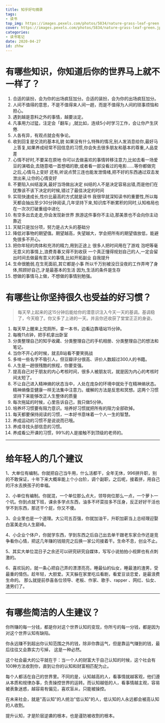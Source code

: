 ```yaml
---
title: 知乎好句摘录
tags: 
- 读书
top_img: https://images.pexels.com/photos/5834/nature-grass-leaf-green.jpg?auto=compress&cs=tinysrgb&dpr=3&h=200&w=300
cover: https://images.pexels.com/photos/5834/nature-grass-leaf-green.jpg?auto=compress&cs=tinysrgb&dpr=3&h=100&w=200
categories:
- 读书笔记
date: 2020-04-27
id: zhhw
---
```


# 有哪些知识，你知道后你的世界马上就不一样了？

1. 合适的装扮，会为你的出场疯狂加分。合适的装扮，会为你的出场疯狂加分。
2. 人间不值得的意思，不是不值得来人间一趟，而是不值得为人间的琐事烦恼和担心。
3. 遇到越是意料之外的事情，越要淡定。
4. 凡事用力过猛，注定会「翻车」,就比如，连续5小时学习工作，会让你产生厌倦.
5. 人各有异，有观点就会有争论。
6. 收到回复是交流的基本礼貌 如果没有什么特殊的情况,别人发消息给你,最好马上答复,如果养成经常不回信息的习惯,你会失去很多朋友和基本的尊重,人品变差
7. 心情不好时,不要呆在原地 你可以去做喜欢的事情转移注意力,比如去看一场爱豆的演唱会,去随意唱一首想唱的歌,或者看一部没看过的电影......等你都做完之后,心情马上变好 还有,听说点赞三连也能发泄情绪,把不好的东西通过双击发泄出来,让你的心情变好
9. 不要陷入纠结漩涡,最好当场做出决定 纠结的人不是决定容易出错,而是他们在犹豫该不该下决定的时候,错过了最佳决定的时间
10. 实现快速成长,性价比最高的方式就是读书 我很早就深知读书的重要性,所以每天都会抽出至少30分钟阅读,几年坚持下来,知识库不断累积的同时,认知格局也在一次次打破重组中进化
11. 有空多出去走走,你会发现新世界 旅游这件事你不主动,那美景也不会向你主动靠近
12. 天赋只是加分项，努力是占大头的基础分 
13. 降低对事物的期望值。期望越高，失望越大，学会把所有的期望值放低，能避免很多不开心。
14. 把你年轻的肉体和充沛的精力,用到正途上 很多人把时间用在了游戏 泡吧等毫无意义的事情上,浪费青春又得不到收获 一个真正懂得规划自己的人,一定会留出时间去做最有意义的事情,比如开拓副业 自我提升
15. 生命很脆弱,在生死面前,其它都是小事 所以千万别被没日没夜的工作弄垮了身体,照顾好自己,才是最基本的生活 因为,生活的条件是生存
16. 想做的事情马上做，不想做的事情别勉强。


# 有哪些让你坚持很久也受益的好习惯？

> 每天早上起来的这15分钟后能给你的潜意识注入今天一天的基调。基调稳了，今天稳了。你又多了上进的一天。并且你还收获了堂堂正正的身姿。

1. 每天早上醒来上完厕所，拿一本书，边看边靠墙站15分钟。
2. 每晚11点钟，把手机拿出卧室
3. 分类整理自己的知乎收藏、分类整理自己的手机相册、分类整理自己的想法和笔记。
4. 当你不开心的时候，就去B站看不要笑挑战
5. 多啃一些名字不吸引人，但豆瓣评分很高、评价人数超过300人的书籍。
6. 人生是一趟很残酷的旅程，你要变强。
7. 提高自己对于朋友的内心考核时间，很多人被朋友坑，就是因为内心的考核时间太短了。
8. 不让自己进入精神熵的状态当中，人处在庞杂的环境中就处于在精神熵状态。精神熵像亚健康一样无法集中注意力。缓解的方法是反思和冥想。这两个习惯坚持下来能够改正人生整体的质量
9. 每次拖延的时候，心里告诉自己，我只做5分钟。
10. 培养坏习惯要有阻力意识。培养好习惯就把所有的阻力全部砍掉。
11. 每天都要保持阅读的习惯，一本好书意味着一个人一生的智慧。
12. 养成运动的习惯不是说说而已哦。
13. 养成寻找头部信息的习惯。
14. 养成看公开课的习惯，99%的人是接触不到顶级的老师的。

----------

# 给年轻人的几个建议

1、大单位有编制。你就把自己当牛用，什么活都干，全年无休，996拼升职，别的不敢保证，十年下来大概率能上个小台阶，调个副职，之后呢，接着拼，用自己的汗水去换孩子的幸福。

2、小单位有编制。你就混，一个单位那么点大，领导岗位那么一点，一个萝卜一个坑。你到点就下班，课余多学点东西，油多不坏菜技多不压身，反正好好干活也学不到东西，那还干个屁，你又不傻。

3、企业里也是一个道理。大公司五百强，你就加油干，升职加薪当上总经理迎娶白富美走向人生巅峰。

4、小企业个体户，你就学东西，学到东西之后自己出去单干跟老东家合作还是竞争看你心情，把这几年赚的钱赔完之后换一家公司接着干。生命不息，创业不止。

5、其实大单位混日子之余还可以研究研究自媒体，写写小说拍拍小视屏也有点刺激的。

6、喜欢玩的，就一条心把自己弄的漂漂亮亮，睡最仙的仙女，睡最渣的渣男，受最重的情伤。趁年轻，大胆爱。天天躲在家里吃瓜看剧，看爱豆谈恋爱，是最浪费生命的。 那么就提前恭喜各位领导、老板、作家、歌手、rapper 、网红、仙女、渣男们了。

-----

# 有哪些简洁的人生建议？

你所赚的每一分钱，都是你对这个世界认知的变现，你所亏的每一分钱，都是因为对这个世界认知有缺陷。

你永远赚不到超出你认知范围之外的钱，除非你靠运气，但是靠运气赚到的钱，最后往往又会靠实力亏掉， 这是一种必然。

这个社会最大的公平就在于：当一个人的财富大于自己认知的时候，这个社会有100种方法收割你，直到让你的认知和财富相匹配为止。

每个人都活在自己的世界里。不同的是，认知越高的人，看事情就越客观，他们遵从本质和规律办事，负责操控世界的运转。而认知越低的人，看事情越主观，容易被表象迷惑，越容易有偏见，喜欢盲从，只能被操控。

在未来社会，就是"高认知"的人统治"低认知"的人，低认知的人永远都会被高认知的人收割。

提升认知，才是阶层逆袭的根本，也是谨防被收割的根本。
